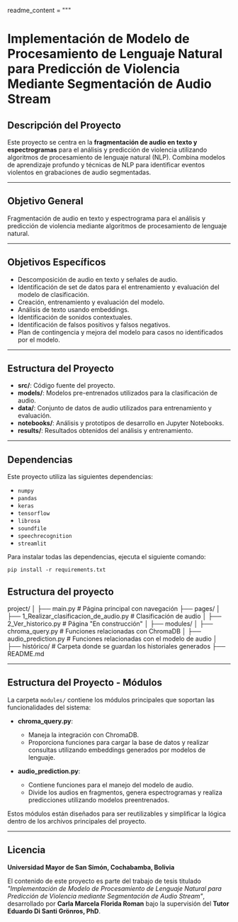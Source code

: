 readme_content = """
# Implementación de Modelo de Procesamiento de Lenguaje Natural para Predicción de Violencia Mediante Segmentación de Audio Stream

## Descripción del Proyecto

Este proyecto se centra en la **fragmentación de audio en texto y espectrogramas** para el análisis y predicción de violencia utilizando algoritmos de procesamiento de lenguaje natural (NLP). Combina modelos de aprendizaje profundo y técnicas de NLP para identificar eventos violentos en grabaciones de audio segmentadas.

---

## Objetivo General

Fragmentación de audio en texto y espectrograma para el análisis y predicción de violencia mediante algoritmos de procesamiento de lenguaje natural.

---

## Objetivos Específicos

- Descomposición de audio en texto y señales de audio.
- Identificación de set de datos para el entrenamiento y evaluación del modelo de clasificación.
- Creación, entrenamiento y evaluación del modelo.
- Análisis de texto usando embeddings.
- Identificación de sonidos contextuales.
- Identificación de falsos positivos y falsos negativos.
- Plan de contingencia y mejora del modelo para casos no identificados por el modelo.

---

## Estructura del Proyecto

- **src/**: Código fuente del proyecto.
- **models/**: Modelos pre-entrenados utilizados para la clasificación de audio.
- **data/**: Conjunto de datos de audio utilizados para entrenamiento y evaluación.
- **notebooks/**: Análisis y prototipos de desarrollo en Jupyter Notebooks.
- **results/**: Resultados obtenidos del análisis y entrenamiento.

---

## Dependencias

Este proyecto utiliza las siguientes dependencias:

- `numpy`
- `pandas`
- `keras`
- `tensorflow`
- `librosa`
- `soundfile`
- `speechrecognition`
- `streamlit`

Para instalar todas las dependencias, ejecuta el siguiente comando:

`pip install -r requirements.txt`

## Estructura del proyecto

project/
│
├── main.py  # Página principal con navegación
├── pages/
│   ├── 1_Realizar_clasificacion_de_audio.py  # Clasificación de audio
│   ├── 2_Ver_historico.py  # Página "En construcción"
│
├── modules/
│   ├── chroma_query.py  # Funciones relacionadas con ChromaDB
│   ├── audio_prediction.py  # Funciones relacionadas con el modelo de audio
│
├── histórico/  # Carpeta donde se guardan los historiales generados
├── README.md

---

## Estructura del Proyecto - Módulos

La carpeta `modules/` contiene los módulos principales que soportan las funcionalidades del sistema:

- **chroma_query.py**:
  - Maneja la integración con ChromaDB.
  - Proporciona funciones para cargar la base de datos y realizar consultas utilizando embeddings generados por modelos de lenguaje.

- **audio_prediction.py**:
  - Contiene funciones para el manejo del modelo de audio.
  - Divide los audios en fragmentos, genera espectrogramas y realiza predicciones utilizando modelos preentrenados.

Estos módulos están diseñados para ser reutilizables y simplificar la lógica dentro de los archivos principales del proyecto.

---

## Licencia

**Universidad Mayor de San Simón, Cochabamba, Bolivia**

El contenido de este proyecto es parte del trabajo de tesis titulado *"Implementación de Modelo de Procesamiento de Lenguaje Natural para Predicción de Violencia mediante Segmentación de Audio Stream"*, desarrollado por **Carla Marcela Florida Roman** bajo la supervisión del **Tutor Eduardo Di Santi Grönros, PhD**.
